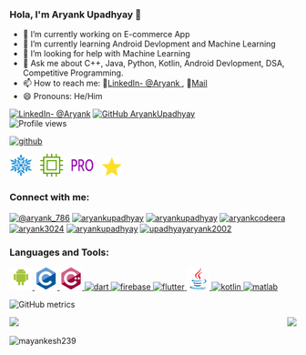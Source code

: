 ### Hola, I'm Aryank Upadhyay 👋


- 🔭 I’m currently working on E-commerce App
- 🌱 I’m currently learning Android Devlopment and Machine Learning
- 🤔 I’m looking for help with Machine Learning
- 💬 Ask me about C++, Java, Python, Kotlin, Android Devlopment, DSA, Competitive Programming.
- 📫 How to reach me:  📧[LinkedIn- @Aryank ](https://www.linkedin.com/in/aryank-upadhyay-6311641b9/) , 📧[Mail](mailto:iamaryankupadhyay@gmailcom)
- 😄 Pronouns: He/Him

 [![LinkedIn- @Aryank ](https://img.shields.io/badge/-Aryank-blue?style=flat-square&logo=Linkedin&logoColor=white&link=https://www.linkedin.com/in/aryank-upadhyay-6311641b9/)](https://www.linkedin.com/in/aryank-upadhyay-6311641b9/)
[![GitHub AryankUpadhyay](https://img.shields.io/github/followers/AryankUpadhyay?label=follow&style=social)](https://github.com/AryankUadhyay)
<br/> 
![Profile views](https://gpvc.arturio.dev/AryankUpadhyay)  
<!-- <p align="left"> <img src="https://komarev.com/ghpvc/?username=aryankupadhyay&label=Profile views&color=008000&style=flat" alt="aryankupadhyay" /> </p> -->

<!-- <p align="left"> <a href="https://github.com/ryo-ma/github-profile-trophy"><img src="https://github-profile-trophy.vercel.app/?username=aryankupadhyay" alt="aryankupadhyay" /></a> </p> -->

[<img src='https://cdn.jsdelivr.net/npm/simple-icons@3.0.1/icons/github.svg' alt='github' height='40'>](https://github.com/AryankUpadhyay)  

<a href='https://archiveprogram.github.com/'><img src='https://raw.githubusercontent.com/acervenky/animated-github-badges/master/assets/acbadge.gif' width='40' height='40'></a> <a href='https://docs.github.com/en/developers'><img src='https://raw.githubusercontent.com/acervenky/animated-github-badges/master/assets/devbadge.gif' width='40' height='40'></a> <a href='https://github.com/pricing'><img src='https://raw.githubusercontent.com/acervenky/animated-github-badges/master/assets/pro.gif' width='40' height='40'></a> <a href='https://stars.github.com/'><img src='https://raw.githubusercontent.com/acervenky/animated-github-badges/master/assets/starbadge.gif' width='35' height='35'></a> 


<h3 align="left">Connect with me:</h3>
<p align="left">
<a href="https://twitter.com/@aryank_786" target="blank"><img align="center" src="https://raw.githubusercontent.com/rahuldkjain/github-profile-readme-generator/master/src/images/icons/Social/twitter.svg" alt="@aryank_786" height="30" width="40" /></a>
<a href="https://linkedin.com/in/aryankupadhyay" target="blank"><img align="center" src="https://raw.githubusercontent.com/rahuldkjain/github-profile-readme-generator/master/src/images/icons/Social/linked-in-alt.svg" alt="aryankupadhyay" height="30" width="40" /></a>
<a href="https://instagram.com/aryankupadhyay" target="blank"><img align="center" src="https://raw.githubusercontent.com/rahuldkjain/github-profile-readme-generator/master/src/images/icons/Social/instagram.svg" alt="aryankupadhyay" height="30" width="40" /></a>
<a href="https://www.codechef.com/users/aryankcodeera" target="blank"><img align="center" src="https://cdn.jsdelivr.net/npm/simple-icons@3.1.0/icons/codechef.svg" alt="aryankcodeera" height="30" width="40" /></a>
<a href="https://codeforces.com/profile/aryank3024" target="blank"><img align="center" src="https://raw.githubusercontent.com/rahuldkjain/github-profile-readme-generator/master/src/images/icons/Social/codeforces.svg" alt="aryank3024" height="30" width="40" /></a>
<a href="https://www.leetcode.com/aryankupadhyay" target="blank"><img align="center" src="https://raw.githubusercontent.com/rahuldkjain/github-profile-readme-generator/master/src/images/icons/Social/leet-code.svg" alt="aryankupadhyay" height="30" width="40" /></a>
<a href="https://auth.geeksforgeeks.org/user/upadhyayaryank2002" target="blank"><img align="center" src="https://raw.githubusercontent.com/rahuldkjain/github-profile-readme-generator/master/src/images/icons/Social/geeks-for-geeks.svg" alt="upadhyayaryank2002" height="30" width="40" /></a>
</p>

<h3 align="left">Languages and Tools:</h3>
<p align="left"> <a href="https://developer.android.com" target="_blank" rel="noreferrer"> <img src="https://raw.githubusercontent.com/devicons/devicon/master/icons/android/android-original-wordmark.svg" alt="android" width="40" height="40"/> </a> <a href="https://www.cprogramming.com/" target="_blank" rel="noreferrer"> <img src="https://raw.githubusercontent.com/devicons/devicon/master/icons/c/c-original.svg" alt="c" width="40" height="40"/> </a> <a href="https://www.w3schools.com/cpp/" target="_blank" rel="noreferrer"> <img src="https://raw.githubusercontent.com/devicons/devicon/master/icons/cplusplus/cplusplus-original.svg" alt="cplusplus" width="40" height="40"/> </a> <a href="https://dart.dev" target="_blank" rel="noreferrer"> <img src="https://www.vectorlogo.zone/logos/dartlang/dartlang-icon.svg" alt="dart" width="40" height="40"/> </a> <a href="https://firebase.google.com/" target="_blank" rel="noreferrer"> <img src="https://www.vectorlogo.zone/logos/firebase/firebase-icon.svg" alt="firebase" width="40" height="40"/> </a> <a href="https://flutter.dev" target="_blank" rel="noreferrer"> <img src="https://www.vectorlogo.zone/logos/flutterio/flutterio-icon.svg" alt="flutter" width="40" height="40"/> </a> <a href="https://www.java.com" target="_blank" rel="noreferrer"> <img src="https://raw.githubusercontent.com/devicons/devicon/master/icons/java/java-original.svg" alt="java" width="40" height="40"/> </a> <a href="https://kotlinlang.org" target="_blank" rel="noreferrer"> <img src="https://www.vectorlogo.zone/logos/kotlinlang/kotlinlang-icon.svg" alt="kotlin" width="40" height="40"/> </a> <a href="https://www.mathworks.com/" target="_blank" rel="noreferrer"> <img src="https://upload.wikimedia.org/wikipedia/commons/2/21/Matlab_Logo.png" alt="matlab" width="40" height="40"/> </a> </p>


![GitHub metrics](https://metrics.lecoq.io/AryankUpadhyay)  



<img src="https://github-readme-stats.vercel.app/api?username=AryankUpadhyay&&show_icons=true&title_color=fffff9&icon_color=ffffff&text_color=088000&bg_color=191919">
<!-- <p><img align="left" src="https://github-readme-stats.vercel.app/api/top-langs?username=aryankupadhyay&show_icons=true&locale=en&layout=compact" alt="aryankupadhyay" /></p> -->

<!-- <p>&nbsp;<img align="center" src="https://github-readme-stats.vercel.app/api?username=aryankupadhyay&show_icons=true&locale=en" alt="aryankupadhyay" /></p> -->
<!-- 
<p><img align="center" src="https://github-readme-streak-stats.herokuapp.com/?user=aryankupadhyay&" alt="aryankupadhyay" /></p> -->
<a href="https://github.com/AryankUpadhyay">
  <img align="right" src="https://github-readme-stats.vercel.app/api/top-langs/?username=AryankUpadhyay&theme=gotham" />
</a>
<div align="center">
  <p><img align="left" src="https://github-readme-streak-stats.herokuapp.com/?user=AryankUpadhyay&theme=gotham" alt="mayankesh239" /></p>
</div>

